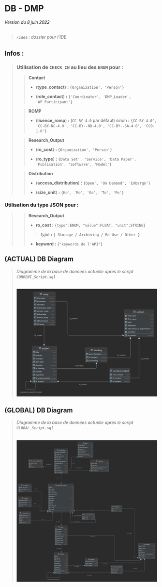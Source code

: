 # DB - DMP

###### Version du 8 juin 2022

> ###### `/idea` : dossier pour l'IDE 

## Infos :

>### Utilisation de `CHECK IN` au lieu des **`ENUM`** pour :
>
> > **Contact** 
> > - (**type_contact**) **:** `{Organization', 'Person'}`
> >
> >
> > - (**role_contact**) **:** `{'Coordinator', 'DMP_Leader', 'WP_Participant'}`
>
>  > **ROMP**
> > - (**licence_romp**) **:** (`CC-BY-4.0` par défaut) sinon **:** `{CC-BY-4.0', 'CC-BY-NC-4.0', 'CC-BY--ND-4.0', 'CC-BY--SA-4.0', 'CC0-1.0'}`
> 
> > **Research_Output** 
> > - (**ro_cost**)  **:**  `{Organization', 'Person'}`
> >
> >
> > - (**ro_type**)  **:**  `{Data Set', 'Service', 'Data Paper', 'Publication', 'Software', 'Model'}`
>
> > **Distribution** 
> > - (**access_distribution**)  **:** `{Open', 'On Demand', 'Embargo'}`
> >
> >
> > - (**size_unit**) **:** `{Ko', 'Mo', 'Go', 'To', 'Po'}`

### Utilisation du type JSON pour :
> 
> > **Research_Output**
> > - **ro_cost :** `{type":ENUM, "value":FLOAT, "unit":STRING}`
> > > _type_ **:** `{ Storage / Archiving / Re-Use / Other }`
> > - **keyword :** `{"keywords de l'API"}` 

## (ACTUAL) DB Diagram
>
>###### Diagramme de la base de données actuelle après le script `CURRENT_Script.sql`
>
>![diagram](current.png)

## (GLOBAL) DB Diagram
>
>###### Diagramme de la base de données actuelle après le script `GLOBAL_Script.sql`
>
>![diagram](global.png)

